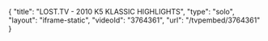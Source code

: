 {
    "title": "LOST.TV - 2010 K5 KLASSIC HIGHLIGHTS",
    "type": "solo",
    "layout": "iframe-static",
    "videoId": "3764361",
    "url": "\/tvpembed\/3764361"
}